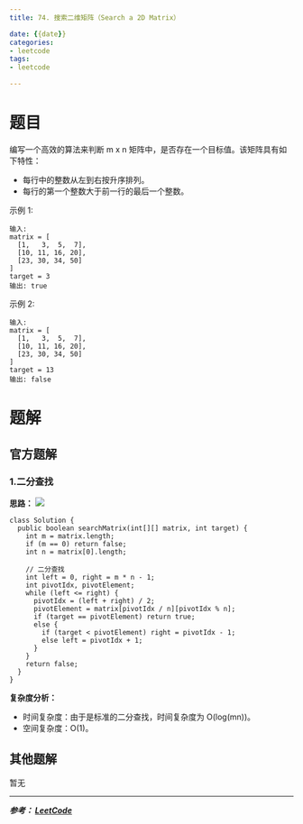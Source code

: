 ```yaml
---
title: 74. 搜索二维矩阵（Search a 2D Matrix）

date: {{date}}
categories:
- leetcode
tags:
- leetcode

---
```

# 题目
编写一个高效的算法来判断 m x n 矩阵中，是否存在一个目标值。该矩阵具有如下特性：

- 每行中的整数从左到右按升序排列。
- 每行的第一个整数大于前一行的最后一个整数。


示例 1:
```
输入:
matrix = [
  [1,   3,  5,  7],
  [10, 11, 16, 20],
  [23, 30, 34, 50]
]
target = 3
输出: true
```
示例 2:
```
输入:
matrix = [
  [1,   3,  5,  7],
  [10, 11, 16, 20],
  [23, 30, 34, 50]
]
target = 13
输出: false
```

# 题解

## 官方题解
### 1.二分查找
**思路：**
![](https://pic.leetcode-cn.com/7de6ef012f490979bd93ff358ea0170e060512c923e4a998971e16f58ca3573d-image.png)
```
class Solution {
  public boolean searchMatrix(int[][] matrix, int target) {
    int m = matrix.length;
    if (m == 0) return false;
    int n = matrix[0].length;

    // 二分查找
    int left = 0, right = m * n - 1;
    int pivotIdx, pivotElement;
    while (left <= right) {
      pivotIdx = (left + right) / 2;
      pivotElement = matrix[pivotIdx / n][pivotIdx % n];
      if (target == pivotElement) return true;
      else {
        if (target < pivotElement) right = pivotIdx - 1;
        else left = pivotIdx + 1;
      }
    }
    return false;
  }
}
```
**复杂度分析：**
- 时间复杂度：由于是标准的二分查找，时间复杂度为 O(log(mn))。
- 空间复杂度：O(1)。


## 其他题解
暂无


---
***参考：
[LeetCode](https://leetcode-cn.com/problems/search-a-2d-matrix/solution/sou-suo-er-wei-ju-zhen-by-leetcode/)***
